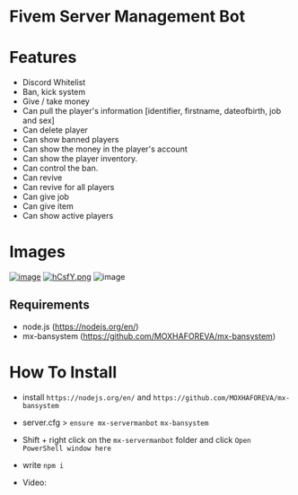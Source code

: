 # Fivem Server Management Bot

# Features
- Discord Whitelist
- Ban, kick system
- Give / take money
- Can pull the player's information [identifier, firstname, dateofbirth, job and sex]
- Can delete player
- Can show banned players
- Can show the money in the player's account
- Can show the player inventory.
- Can control the ban.
- Can revive
- Can revive for all players
- Can give job
- Can give item
- Can show active players

# Images
<a href="https://ibb.co/PcHQrvk"><img src="https://i.ibb.co/7nm4Sdh/image.png" alt="image" border="0"></a>
<a href="https://im.ge/i/hCsfY"><img src="https://i.im.ge/2021/08/06/hCsfY.png" alt="hCsfY.png" border="0"></a>
![image](https://user-images.githubusercontent.com/70913098/128532692-4a4902ab-760d-4a79-92ba-d6a38cb215ec.png)

## Requirements
- node.js (https://nodejs.org/en/)
- mx-bansystem (https://github.com/MOXHAFOREVA/mx-bansystem)

# How To Install
- install `https://nodejs.org/en/` and `https://github.com/MOXHAFOREVA/mx-bansystem`
- server.cfg > `ensure mx-servermanbot` `mx-bansystem`
- Shift + right click on the `mx-servermanbot` folder and click `Open PowerShell window here`
- write `npm i`

- Video: 



